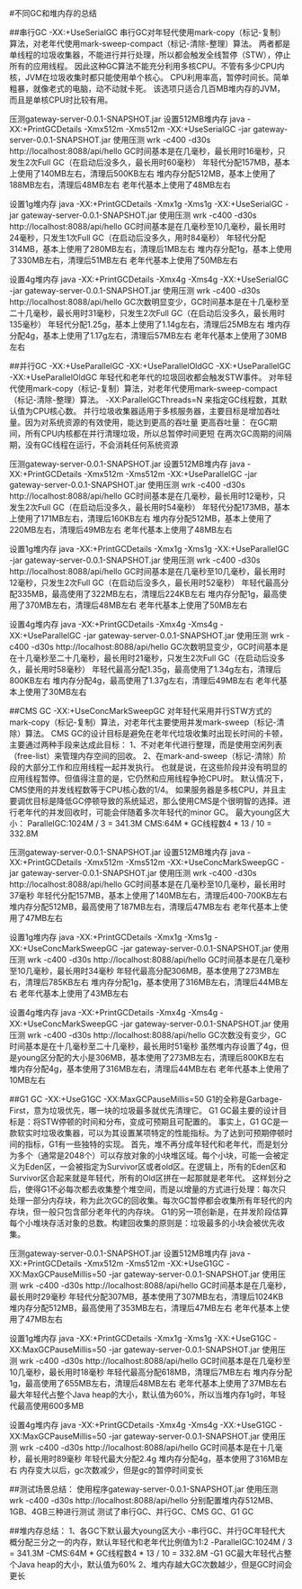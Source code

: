 #不同GC和堆内存的总结

##串行GC
-XX:+UseSerialGC
串行GC对年轻代使用mark-copy（标记-复制）算法，对老年代使用mark-sweep-compact（标记-清除-整理）算法。
两者都是单线程的垃圾收集器，不能进行并行处理，所以都会触发全线暂停（STW），停止所有的应用线程。
因此这种GC算法不能充分利用多核CPU。不管有多少CPU内核，JVM在垃圾收集时都只能使用单个核心。
CPU利用率高，暂停时间长。简单粗暴，就像老式的电脑，动不动就卡死。
该选项只适合几百MB堆内存的JVM，而且是单核CPU时比较有用。

压测gateway-server-0.0.1-SNAPSHOT.jar
设置512MB堆内存
java -XX:+PrintGCDetails -Xmx512m -Xms512m -XX:+UseSerialGC -jar gateway-server-0.0.1-SNAPSHOT.jar
使用压测 wrk -c400 -d30s http://localhost:8088/api/hello
GC时间基本是在几毫秒，最长用时16毫秒，只发生2次Full GC（在启动后没多久，最长用时60毫秒）
年轻代分配157MB，基本上使用了140MB左右，清理后500KB左右
堆内存分配512MB，基本上使用了188MB左右，清理后48MB左右
老年代基本上使用了48MB左右

设置1g堆内存
java -XX:+PrintGCDetails -Xmx1g -Xms1g -XX:+UseSerialGC -jar gateway-server-0.0.1-SNAPSHOT.jar
使用压测 wrk -c400 -d30s http://localhost:8088/api/hello
GC时间基本是在几毫秒至10几毫秒，最长用时24毫秒，只发生1次Full GC（在启动后没多久，用时84毫秒）
年轻代分配314MB，基本上使用了280MB左右，清理后1MB左右
堆内存分配1g，基本上使用了330MB左右，清理后51MB左右
老年代基本上使用了50MB左右

设置4g堆内存
java -XX:+PrintGCDetails -Xmx4g -Xms4g -XX:+UseSerialGC -jar gateway-server-0.0.1-SNAPSHOT.jar
使用压测 wrk -c400 -d30s http://localhost:8088/api/hello
GC次数明显变少，GC时间基本是在十几毫秒至二十几毫秒，最长用时31毫秒，只发生2次Full GC（在启动后没多久，最长用时135毫秒）
年轻代分配1.25g，基本上使用了1.14g左右，清理后25MB左右
堆内存分配4g，基本上使用了1.17g左右，清理后57MB左右
老年代基本上使用了30MB左右


##并行GC
-XX:+UseParallelGC
-XX:+UseParallelOldGC
-XX:+UseParallelGC -XX:+UseParallelOldGC
年轻代和老年代的垃圾回收都会触发STW事件。
对年轻代使用mark-copy（标记-复制）算法，对老年代使用mark-sweep-compact（标记-清除-整理）算法。
-XX:ParallelGCThreads=N 来指定GC线程数，其默认值为CPU核心数。
并行垃圾收集器适用于多核服务器，主要目标是增加吞吐量。因为对系统资源的有效使用，能达到更高的吞吐量
更高吞吐量：
在GC期间，所有CPU内核都在并行清理垃圾，所以总暂停时间更短
在两次GC周期的间隔期，没有GC线程在运行，不会消耗任何系统资源

压测gateway-server-0.0.1-SNAPSHOT.jar
设置512MB堆内存
java -XX:+PrintGCDetails -Xmx512m -Xms512m -XX:+UseParallelGC -jar gateway-server-0.0.1-SNAPSHOT.jar
使用压测 wrk -c400 -d30s http://localhost:8088/api/hello
GC时间基本是在几毫秒，最长用时12毫秒，只发生2次Full GC（在启动后没多久，最长用时54毫秒）
年轻代分配173MB，基本上使用了171MB左右，清理后160KB左右
堆内存分配512MB，基本上使用了220MB左右，清理后49MB左右
老年代基本上使用了48MB左右

设置1g堆内存
java -XX:+PrintGCDetails -Xmx1g -Xms1g -XX:+UseParallelGC -jar gateway-server-0.0.1-SNAPSHOT.jar
使用压测 wrk -c400 -d30s http://localhost:8088/api/hello
GC时间基本是在几毫秒至10几毫秒，最长用时12毫秒，只发生2次Full GC（在启动后没多久，最长用时52毫秒）
年轻代最高分配335MB，最高使用了322MB左右，清理后224KB左右
堆内存分配1g，最高使用了370MB左右，清理后48MB左右
老年代基本上使用了50MB左右

设置4g堆内存
java -XX:+PrintGCDetails -Xmx4g -Xms4g -XX:+UseParallelGC -jar gateway-server-0.0.1-SNAPSHOT.jar
使用压测 wrk -c400 -d30s http://localhost:8088/api/hello
GC次数明显变少，GC时间基本是在十几毫秒至二十几毫秒，最长用时21毫秒，只发生2次Full GC（在启动后没多久，最长用时58毫秒）
年轻代最高分配1.35g，最高使用了1.34g左右，清理后800KB左右
堆内存分配4g，最高使用了1.37g左右，清理后49MB左右
老年代基本上使用了30MB左右


##CMS GC
-XX:+UseConcMarkSweepGC
对年轻代采用并行STW方式的mark-copy（标记-复制）算法，对老年代主要使用并发mark-sweep（标记-清除）算法。
CMS GC的设计目标是避免在老年代垃圾收集时出现长时间的卡顿，主要通过两种手段来达成此目标：
1、不对老年代进行整理，而是使用空闲列表（free-list）来管理内存空间的回收。
2、在mark-and-sweep（标记-清除）阶段的大部分工作和应用线程一起并发执行。
也就是说，在这些阶段并没有明显的应用线程暂停。但值得注意的是，它仍然和应用线程争抢CPU时。
默认情况下，CMS使用的并发线程数等于CPU核心数的1/4。
如果服务器是多核CPU，并且主要调优目标是降低GC停顿导致的系统延迟，那么使用CMS是个很明智的选择。进行老年代的并发回收时，可能会伴随着多次年轻代的minor GC。
最大young区大小：
ParallelGC:1024M / 3 = 341.3M
CMS:64M * GC线程数4 * 13 / 10 = 332.8M

压测gateway-server-0.0.1-SNAPSHOT.jar
设置512MB堆内存
java -XX:+PrintGCDetails -Xmx512m -Xms512m -XX:+UseConcMarkSweepGC -jar gateway-server-0.0.1-SNAPSHOT.jar
使用压测 wrk -c400 -d30s http://localhost:8088/api/hello
GC时间基本是在几毫秒至10几毫秒，最长用时37毫秒
年轻代分配157MB，基本上使用了140MB左右，清理后400-700KB左右
堆内存分配512MB，最高使用了187MB左右，清理后47MB左右
老年代基本上使用了47MB左右

设置1g堆内存
java -XX:+PrintGCDetails -Xmx1g -Xms1g -XX:+UseConcMarkSweepGC -jar gateway-server-0.0.1-SNAPSHOT.jar
使用压测 wrk -c400 -d30s http://localhost:8088/api/hello
GC时间基本是在几毫秒至10几毫秒，最长用时34毫秒
年轻代最高分配306MB，基本使用了273MB左右，清理后785KB左右
堆内存分配1g，基本使用了316MB左右，清理后44MB左右
老年代基本上使用了43MB左右

设置4g堆内存
java -XX:+PrintGCDetails -Xmx4g -Xms4g -XX:+UseConcMarkSweepGC -jar gateway-server-0.0.1-SNAPSHOT.jar
使用压测 wrk -c400 -d30s http://localhost:8088/api/hello
GC次数没有变少，GC时间基本是在十几毫秒至二十几毫秒，最长用时51毫秒
虽然堆内存设置了4g，但是young区分配的大小是306MB，基本使用了273MB左右，清理后800KB左右
堆内存分配4g，基本使用了316MB左右，清理后44MB左右
老年代基本上使用了10MB左右


##G1 GC
-XX:+UseG1GC -XX:MaxGCPauseMillis=50
G1的全称是Garbage-First，意为垃圾优先，哪一块的垃圾最多就优先清理它。
G1 GC最主要的设计目标是：将STW停顿的时间和分布，变成可预期且可配置的。
事实上，G1 GC是一款软实时垃圾收集器，可以为其设置某项特定的性能指标。为了达到可预期停顿时间的指标，G1有一些独特的实现。
首先，堆不再分成年轻代和老年代，而是划分为多个（通常是2048个）可以存放对象的小块堆区域。每个小块，可能一会被定义为Eden区，一会被指定为Survivor区或者old区。在逻辑上，所有的Eden区和Survivor区合起来就是年轻代，所有的Old区拼在一起那就是老年代。
这样划分之后，使得G1不必每次都去收集整个堆空间，而是以增量的方式进行处理：每次只处理一部分内存块，称为此次GC的回收集。每次GC暂停都会收集所有年轻代的内存块，但一般只包含部分老年代的内存块。
G1的另一项创新是，在并发阶段估算每个小堆块存活对象的总数。构建回收集的原则是：垃圾最多的小块会被优先收集。

压测gateway-server-0.0.1-SNAPSHOT.jar
设置512MB堆内存
java -XX:+PrintGCDetails -Xmx512m -Xms512m -XX:+UseG1GC -XX:MaxGCPauseMillis=50 -jar gateway-server-0.0.1-SNAPSHOT.jar
使用压测 wrk -c400 -d30s http://localhost:8088/api/hello
GC时间基本是在几毫秒，最长用时29毫秒
年轻代分配307MB，基本使用了307MB左右，清理后1024KB
堆内存分配512MB，最高使用了353MB左右，清理后47MB左右
老年代基本上使用了47MB左右

设置1g堆内存
java -XX:+PrintGCDetails -Xmx1g -Xms1g -XX:+UseG1GC -XX:MaxGCPauseMillis=50 -jar gateway-server-0.0.1-SNAPSHOT.jar
使用压测 wrk -c400 -d30s http://localhost:8088/api/hello
GC时间基本是在几毫秒至10几毫秒，最长用时18毫秒
年轻代最高分配618MB，清理后7MB左右
堆内存分配1g，最高使用了655MB左右，清理后48MB左右
老年代基本上使用了37MB左右
最大年轻代占整个Java heap的大小，默认值为60%，所以当堆内存1g时，年轻代最高使用600多MB

设置4g堆内存
java -XX:+PrintGCDetails -Xmx4g -Xms4g -XX:+UseG1GC -XX:MaxGCPauseMillis=50 -jar gateway-server-0.0.1-SNAPSHOT.jar
使用压测 wrk -c400 -d30s http://localhost:8088/api/hello
GC时间基本是在十几毫秒，最长用时89毫秒
年轻代最大分配2.4g
堆内存分配4g，基本使用了316MB左右
内存变大以后，gc次数减少，但是gc的暂停时间变长


##测试场景总结：
使用程序gateway-server-0.0.1-SNAPSHOT.jar
使用压测 wrk -c400 -d30s http://localhost:8088/api/hello
分别配置堆内存512MB、1GB、4GB三种进行测试
测试了串行GC、并行GC、CMS GC、G1 GC

##堆内存总结：
1、各GC下默认最大young区大小
-串行GC、并行GC年轻代大概分配三分之一的内存，默认年轻代和老年代比例值为1:2
-ParallelGC:1024M / 3 = 341.3M
-CMS:64M * GC线程数4 * 13 / 10 = 332.8M
-G1 GC最大年轻代占整个Java heap的大小，默认值为60%
2、堆内存越大GC次数越少，但是GC时间会更长